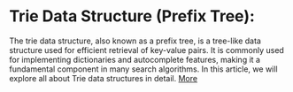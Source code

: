 # Trie Data Structure (Prefix Tree):
The trie data structure, also known as a prefix tree, is a tree-like data structure used for efficient retrieval of key-value pairs. It is commonly used for implementing dictionaries and autocomplete features, making it a fundamental component in many search algorithms. In this article, we will explore all about Trie data structures in detail.
[More](https://www.geeksforgeeks.org/introduction-to-trie-data-structure-and-algorithm-tutorials/#what-is-trie-data-structure)